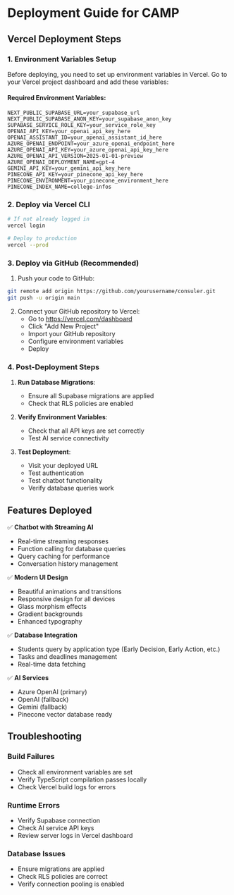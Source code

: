 # Deployment Guide for CAMP

## Vercel Deployment Steps

### 1. Environment Variables Setup

Before deploying, you need to set up environment variables in Vercel. Go to your Vercel project dashboard and add these variables:

#### Required Environment Variables:

```
NEXT_PUBLIC_SUPABASE_URL=your_supabase_url
NEXT_PUBLIC_SUPABASE_ANON_KEY=your_supabase_anon_key
SUPABASE_SERVICE_ROLE_KEY=your_service_role_key
OPENAI_API_KEY=your_openai_api_key_here
OPENAI_ASSISTANT_ID=your_openai_assistant_id_here
AZURE_OPENAI_ENDPOINT=your_azure_openai_endpoint_here
AZURE_OPENAI_API_KEY=your_azure_openai_api_key_here
AZURE_OPENAI_API_VERSION=2025-01-01-preview
AZURE_OPENAI_DEPLOYMENT_NAME=gpt-4
GEMINI_API_KEY=your_gemini_api_key_here
PINECONE_API_KEY=your_pinecone_api_key_here
PINECONE_ENVIRONMENT=your_pinecone_environment_here
PINECONE_INDEX_NAME=college-infos
```

### 2. Deploy via Vercel CLI

```bash
# If not already logged in
vercel login

# Deploy to production
vercel --prod
```

### 3. Deploy via GitHub (Recommended)

1. Push your code to GitHub:
```bash
git remote add origin https://github.com/yourusername/consuler.git
git push -u origin main
```

2. Connect your GitHub repository to Vercel:
   - Go to https://vercel.com/dashboard
   - Click "Add New Project"
   - Import your GitHub repository
   - Configure environment variables
   - Deploy

### 4. Post-Deployment Steps

1. **Run Database Migrations**:
   - Ensure all Supabase migrations are applied
   - Check that RLS policies are enabled

2. **Verify Environment Variables**:
   - Check that all API keys are set correctly
   - Test AI service connectivity

3. **Test Deployment**:
   - Visit your deployed URL
   - Test authentication
   - Test chatbot functionality
   - Verify database queries work

## Features Deployed

✅ **Chatbot with Streaming AI**
- Real-time streaming responses
- Function calling for database queries
- Query caching for performance
- Conversation history management

✅ **Modern UI Design**
- Beautiful animations and transitions
- Responsive design for all devices
- Glass morphism effects
- Gradient backgrounds
- Enhanced typography

✅ **Database Integration**
- Students query by application type (Early Decision, Early Action, etc.)
- Tasks and deadlines management
- Real-time data fetching

✅ **AI Services**
- Azure OpenAI (primary)
- OpenAI (fallback)
- Gemini (fallback)
- Pinecone vector database ready

## Troubleshooting

### Build Failures
- Check all environment variables are set
- Verify TypeScript compilation passes locally
- Check Vercel build logs for errors

### Runtime Errors
- Verify Supabase connection
- Check AI service API keys
- Review server logs in Vercel dashboard

### Database Issues
- Ensure migrations are applied
- Check RLS policies are correct
- Verify connection pooling is enabled

